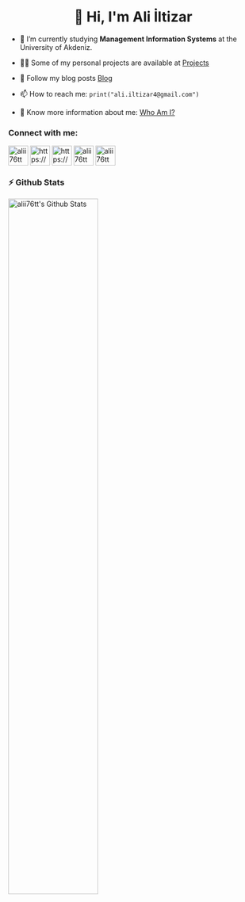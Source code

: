 <h1 align="center">👋 Hi, I'm Ali İltizar</h1>




- 🔭 I’m currently studying **Management Information Systems** at the University of Akdeniz.

- 👨‍💻 Some of my personal projects are available at [Projects](https://alii76tt.pythonanywhere.com/about/)

- 📝 Follow my blog posts [Blog](https://alii76tt.pythonanywhere.com/blog/)

- 📫 How to reach me: `print("ali.iltizar4@gmail.com")`

- 📄 Know more information about me: [Who Am I?](https://alii76tt.pythonanywhere.com/about/)

<h3 align="left">Connect with me:</h3>
<p align="left">
<a href="https://twitter.com/alii76tt" target="blank"><img align="center" src="https://raw.githubusercontent.com/rahuldkjain/github-profile-readme-generator/master/src/images/icons/Social/twitter.svg" alt="alii76tt" height="40" width="40" /></a>
<a href="https://www.linkedin.com/in/ali-iltizar-9132471aa/" target="blank"><img align="center" src="https://img.icons8.com/external-justicon-flat-justicon/344/external-linkedin-social-media-justicon-flat-justicon.png" alt="https://www.linkedin.com/in/ali-iltizar-9132471aa/" height="40" width="40" /></a>
<a href="https://www.youtube.com/channel/UCfguZcPrkG4R3FYHj3f633g" target="blank"><img align="center" src="https://img.icons8.com/color/344/youtube-play.png" alt="https://www.youtube.com/channel/UCfguZcPrkG4R3FYHj3f633g" height="40" width="40" /></a>
<a href="https://github.com/alii76tt" target="blank"><img align="center" src="https://img.icons8.com/glyph-neue/344/github.png" alt="alii76tt" height="40" width="40" /></a>
<a href="mailto:ali.iltizar4@gmail.com"><img align="center" src="https://img.icons8.com/external-kiranshastry-gradient-kiranshastry/344/external-email-business-kiranshastry-gradient-kiranshastry.png" alt="alii76tt" height="40" width="40" /></a>
</p>

### :zap: Github Stats

  <img align="left" src="https://github-readme-stats.sumanth-talluri.vercel.app/api?username=alii76tt&show_icons=true&title_color=fff&icon_color=79ff97&text_color=efefef&bg_color=24292e" alt="alii76tt's Github Stats" width="60%">
  

